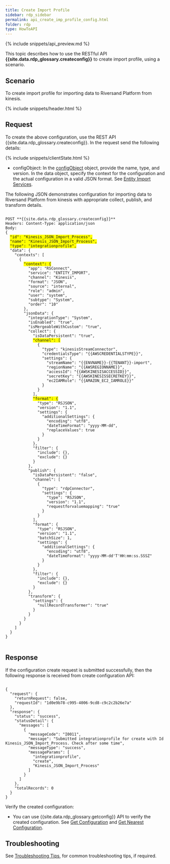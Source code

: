```yaml
---
title: Create Import Profile
sidebar: rdp_sidebar
permalink: api_create_imp_profile_config.html
folder: rdp
type: HowToAPI
---
```


{% include snippets/api_preview.md %}

This topic describes how to use the RESTful API **{{site.data.rdp_glossary.createconfig}}** to create import profile, using a scenario.

## Scenario

To create import profile for importing data to Riversand Platform from kinesis.

{% include snippets/header.html %}

## Request

To create the above configuration, use the REST API {{site.data.rdp_glossary.createconfig}}. In the request send the following details:

{% include snippets/clientState.html %}
* configObject: In the [configObject](api_config_object_structure.html) object, provide the name, type, and version. In the data object, specify the context for the configuration and the actual configuration in a valid JSON format. See [Entity Import Services](api_imp_entity_service.html). 

The following JSON demonstrates configuration for importing data to Riversand Platform from kinesis with appropriate collect, publish, and transform details.

<pre>
<code>
POST **{{site.data.rdp_glossary.createconfig}}**
Headers: Content-Type: application/json
Body:
{
  <span style="background-color: #FFFF00">"id": "Kinesis_JSON_Import_Process",</span>
  <span style="background-color: #FFFF00">"name": "Kinesis_JSON_Import_Process",</span>
  <span style="background-color: #FFFF00">"type": "integrationprofile",</span>
  "data": {
    "contexts": [
      {
        <span style="background-color: #FFFF00">"context": {</span>
          "app": "RSConnect",
          "service": "ENTITY_IMPORT",
          "channel": "Kinesis",
          "format": "JSON",
          "source": "internal",
          "role": "admin",
          "user": "system",
          "subtype": "System",
          "order": "10"
        },
        "jsonData": {
          "integrationType": "System",
          "isEnabled": "true",
          "isMergeableWithCustom": "true",
          "collect": {
            "isDataPersistent": "true",
            <span style="background-color: #FFFF00">"channel": [</span>
              {
                "type": "kinesisStreamConnector",
                "credentialsType": "{{AWSCREDENTIALSTYPE}}",
                "settings": {
                  "streamName": "{{ENVNAME}}-{{TENANT}}-import",
                  "regionName": "{{AWSREGIONNAME}}",
                  "accessId": "{{AWSKINESISACCESSID}}",
                  "secretKey": "{{AWSKINESISSECRETKEY}}",
                  "ec2IAMRole": "{{AMAZON_EC2_IAMROLE}}"
                }
              }
            ],
            <span style="background-color: #FFFF00">"format": {</span>
              "type": "RSJSON",
              "version": "1.1",
              "settings": {
                "additionalSettings": {
                  "encoding": "utf8",
                  "dateTimeFormat": "yyyy-MM-dd",
                  "replaceValues": true
                }
              }
            },
            "filter": {
              "include": {},
              "exclude": {}
            }
          },
          "publish": {
            "isDataPersistent": "false",
            "channel": [
              {
                "type": "rdpConnector",
                "settings": {
                  "type": "RSJSON",
                  "version": "1.1",
                  "requestforvaluemapping": "true"
                }
              }
            ],
            "format": {
              "type": "RSJSON",
              "version": "1.1",
              "batchSize": 1,
              "settings": {
                "additionalSettings": {
                  "encoding": "utf8",
                  "dateTimeFormat": "yyyy-MM-dd'T'HH:mm:ss.SSSZ"
                }
              }
            },
            "filter": {
              "include": {},
              "exclude": {}
            }
          },
          "transform": {
            "settings": {
              "nullRecordTransformer": "true"
            }
          }
        }
      }
    ]
  }
}
</code>
</pre> 

## Response

If the configuration create request is submitted successfully, then the following response is received from create configuration API:

<pre><code>
{
  "request": {
    "returnRequest": false,
    "requestId": "1d0e9b78-c995-4006-9cd8-c9c2c2b26e7a"
  },
  "response": {
    "status": "success",
    "statusDetail": {
      "messages": [
        {
          "messageCode": "I0011",
          "message": "Submitted integrationprofile for create with Id Kinesis_JSON_Import_Process. Check after some time",
          "messageType": "success",
          "messageParams": [
            "integrationprofile",
            "create",
            "Kinesis_JSON_Import_Process"
          ]
        }
      ]
    },
    "totalRecords": 0
  }
}
</code></pre>

Verify the created configuration:
* You can use {{site.data.rdp_glossary.getconfig}} API to verify the created configuration. See [Get Configuration](api_get_configuration.html) and [Get Nearest Configuration](api_get_nearest_configuration.html).

## Troubleshooting

See [Troubleshooting Tips](api_troubleshooting_tips.html), for common troubleshooting tips, if required.
